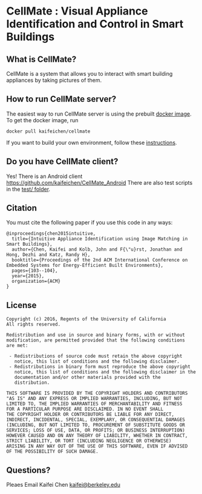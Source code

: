 CellMate : Visual Appliance Identification and Control in Smart Buildings
=========================================================================


What is CellMate?
-----------------
CellMate is a system that allows you to interact with smart building appliances by taking pictures of them.


How to run CellMate server?
---------------------------
The easiest way to run CellMate server is using the prebuilt [docker image](https://hub.docker.com/r/kaifeichen/cellmate/). To get the docker image, run
```
docker pull kaifeichen/cellmate
```

If you want to build your own environment, follow these [instructions](https://gist.github.com/kaifeichen/5839d0cbf357ede24662dc7c6e1f401f).

Do you have CellMate client?
----------------------------
Yes! There is an Android client https://github.com/kaifeichen/CellMate_Android
There are also test scripts in the [test/ folder](test).

Citation
--------------

You must cite the following paper if you use this code in any ways:
```
@inproceedings{chen2015intuitive,
  title={Intuitive Appliance Identification using Image Matching in Smart Buildings},
  author={Chen, Kaifei and Kolb, John and F{\"u}rst, Jonathan and Hong, Dezhi and Katz, Randy H},
  booktitle={Proceedings of the 2nd ACM International Conference on Embedded Systems for Energy-Efficient Built Environments},
  pages={103--104},
  year={2015},
  organization={ACM}
}
```

License
-------
```
Copyright (c) 2016, Regents of the University of California
All rights reserved.

Redistribution and use in source and binary forms, with or without
modification, are permitted provided that the following conditions 
are met:

 - Redistributions of source code must retain the above copyright
   notice, this list of conditions and the following disclaimer.
 - Redistributions in binary form must reproduce the above copyright
   notice, this list of conditions and the following disclaimer in the
   documentation and/or other materials provided with the
   distribution.

THIS SOFTWARE IS PROVIDED BY THE COPYRIGHT HOLDERS AND CONTRIBUTORS
"AS IS" AND ANY EXPRESS OR IMPLIED WARRANTIES, INCLUDING, BUT NOT
LIMITED TO, THE IMPLIED WARRANTIES OF MERCHANTABILITY AND FITNESS 
FOR A PARTICULAR PURPOSE ARE DISCLAIMED. IN NO EVENT SHALL 
THE COPYRIGHT HOLDER OR CONTRIBUTORS BE LIABLE FOR ANY DIRECT, 
INDIRECT, INCIDENTAL, SPECIAL, EXEMPLARY, OR CONSEQUENTIAL DAMAGES 
(INCLUDING, BUT NOT LIMITED TO, PROCUREMENT OF SUBSTITUTE GOODS OR 
SERVICES; LOSS OF USE, DATA, OR PROFITS; OR BUSINESS INTERRUPTION) 
HOWEVER CAUSED AND ON ANY THEORY OF LIABILITY, WHETHER IN CONTRACT, 
STRICT LIABILITY, OR TORT (INCLUDING NEGLIGENCE OR OTHERWISE) 
ARISING IN ANY WAY OUT OF THE USE OF THIS SOFTWARE, EVEN IF ADVISED 
OF THE POSSIBILITY OF SUCH DAMAGE.
```

Questions?
--------------

Pleaes Email Kaifei Chen <kaifei@berkeley.edu>
